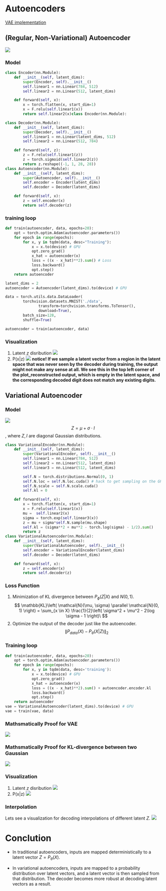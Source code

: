# Autoencoders
[VAE implementation](https://avandekleut.github.io/vae/)  
## (Regular, Non-Variational) Autoencoder
![](imgs/autoencoder.jpg)
### Model
```python
class Encoder(nn.Module):
    def __init__(self, latent_dims):
        super(Encoder, self).__init__()
        self.linear1 = nn.Linear(784, 512)
        self.linear2 = nn.Linear(512, latent_dims)

    def forward(self, x):
        x = torch.flatten(x, start_dim=1)
        x = F.relu(self.linear1(x))
        return self.linear2(x)class Encoder(nn.Module):

class Decoder(nn.Module):
    def __init__(self, latent_dims):
        super(Decoder, self).__init__()
        self.linear1 = nn.Linear(latent_dims, 512)
        self.linear2 = nn.Linear(512, 784)

    def forward(self, z):
        z = F.relu(self.linear1(z))
        z = torch.sigmoid(self.linear2(z))
        return z.reshape((-1, 1, 28, 28))
class Autoencoder(nn.Module):
    def __init__(self, latent_dims):
        super(Autoencoder, self).__init__()
        self.encoder = Encoder(latent_dims)
        self.decoder = Decoder(latent_dims)

    def forward(self, x):
        z = self.encoder(x)
        return self.decoder(z)
```

### training loop
```python
def train(autoencoder, data, epochs=20):
    opt = torch.optim.Adam(autoencoder.parameters())
    for epoch in range(epochs):
        for x, y in tqdm(data, desc="Training"):
            x = x.to(device) # GPU
            opt.zero_grad()
            x_hat = autoencoder(x)
            loss = ((x - x_hat)**2).sum() # Loss
            loss.backward()
            opt.step()
    return autoencoder

latent_dims = 2
autoencoder = Autoencoder(latent_dims).to(device) # GPU

data = torch.utils.data.DataLoader(
        torchvision.datasets.MNIST('./data',
               transform=torchvision.transforms.ToTensor(),
               download=True),
        batch_size=128,
        shuffle=True)

autoencoder = train(autoencoder, data)
```
### Visualization
1. Latent $z$ disribution
![](imgs/latent1.png)
2. P(x|z)
![](imgs/latent2.png)
**notice! If we sample a latent vector from a region in the latent space that was never seen by the decoder during training, the output might not make any sense at all. We see this in the top left corner of the plot_reconstructed output, which is empty in the latent space, and the corresponding decoded digit does not match any existing digits.**
## Variational Autoencoder
### Model
![](imgs/variational-autoencoder.png)
$$ Z = \mu + \sigma \cdot I $$ 
, where $Z, I$ are diagonal Gaussian distributions. 
```python
class VariationalEncoder(nn.Module):
    def __init__(self, latent_dims):
        super(VariationalEncoder, self).__init__()
        self.linear1 = nn.Linear(784, 512)
        self.linear2 = nn.Linear(512, latent_dims)
        self.linear3 = nn.Linear(512, latent_dims)

        self.N = torch.distributions.Normal(0, 1)
        self.N.loc = self.N.loc.cuda() # hack to get sampling on the GPU
        self.N.scale = self.N.scale.cuda()
        self.kl = 0

    def forward(self, x):
        x = torch.flatten(x, start_dim=1)
        x = F.relu(self.linear1(x))
        mu =  self.linear2(x)
        sigma = torch.exp(self.linear3(x))
        z = mu + sigma*self.N.sample(mu.shape)
        self.kl = (sigma**2 + mu**2 - torch.log(sigma) - 1/2).sum()
        return z
class VariationalAutoencoder(nn.Module):
    def __init__(self, latent_dims):
        super(VariationalAutoencoder, self).__init__()
        self.encoder = VariationalEncoder(latent_dims)
        self.decoder = Decoder(latent_dims)

    def forward(self, x):
        z = self.encoder(x)
        return self.decoder(z)
```
### Loss Function
1. Minimization of KL divergence between $P_{\phi}(Z|X)$ and $N(0,1)$.
$$ \mathbb{KL}\left( \mathcal{N}(\mu, \sigma) \parallel \mathcal{N}(0, 1) \right) = \sum_{x \in X} \frac{1}{2}\left( \sigma^2 + \mu^2 - 2\log \sigma - 1 \right)\ $$
2. Optimize the output of the decoder just like the autoencoder.
$$ \|P_{data}(X)-P_{\theta}(X|Z) \|_2 $$
### Training loop
```python
def train(autoencoder, data, epochs=20):
    opt = torch.optim.Adam(autoencoder.parameters())
    for epoch in range(epochs):
        for x, y in tqdm(data, desc='training'):
            x = x.to(device) # GPU
            opt.zero_grad()
            x_hat = autoencoder(x)
            loss = ((x - x_hat)**2).sum() + autoencoder.encoder.kl
            loss.backward()
            opt.step()
    return autoencoder
vae = VariationalAutoencoder(latent_dims).to(device) # GPU
vae = train(vae, data)
```

### Mathsmatically Proof for VAE
![](imgs/VAE.jpg)

### Mathsmatically Proof for KL-divergence between two Gaussian
![](imgs/KL-divergence-normal.jpg)

### Visualization
1. Latent $z$ disribution
![](./imgs/vae_latent1.png)
2. P(x|z)
![](imgs/vae_latent2.png)

### Interpolation
Lets see a visualization for decoding interpolations of different latent $Z$.
![](./imgs/interpolate.png)

# Conclution
- In traditional autoencoders, inputs are mapped deterministically to a latent vector $Z=P_{\theta}(X)$.   

- In variational autoencoders, inputs are mapped to a probability distribution over latent vectors, and a latent vector is then sampled from that distribution. The decoder becomes more robust at decoding latent vectors as a result.
